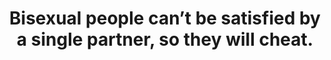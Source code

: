 ---
type: Myth
title: Bisexual people can’t be satisfied by a single partner, so they will cheat.
short: A bisexual person has the potential to be attracted to a person of any sex / gender. They are not more likely to want to be with more than one person at a time. Whether someone cheats on their partner is not related to their sexual orientation.
---